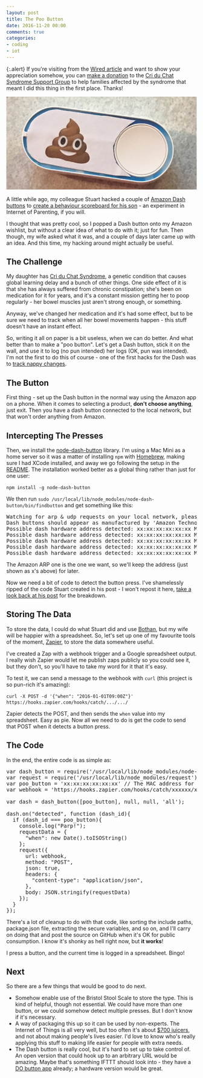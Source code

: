 ```yaml
---
layout: post
title: The Poo Button
date: 2016-11-20 00:00
comments: true
categories:
- coding
- iot
---
```


{:.alert}
If you're visiting from the [Wired article](http://www.wired.co.uk/article/amazon-dash-hack-poo-button-internet-of-things) and want to show your appreciation somehow, you can [make a donation](https://www.justgiving.com/4w350m3/donation/direct/charity/99993#MessageAndAmount) to the [Cri du Chat Syndrome Support Group](http://criduchat.org.uk) to help families affected by the syndrome that meant I did this thing in the first place. Thanks!

<img src='/images/poobutton.jpg' alt='The Poo Button'/>

A little while ago, my colleague Stuart hacked a couple of [Amazon Dash buttons](https://www.amazon.co.uk/b?ie=UTF8&node=10833773031) to [create a behaviour scoreboard for his son](https://hackernoon.com/quantified-boy-726e9558594f#.dj7xkh8ra) - an experiment in Internet of Parenting, if you will.

I thought that was pretty cool, so I popped a Dash button onto my Amazon wishlist, but without a clear idea of what to do with it; just for fun. Then though, my wife asked what it was, and a couple of days later came up with an idea. And this time, my hacking around might actually be useful.

## The Challenge

My daughter has [Cri du Chat Syndrome](http://criduchat.org.uk), a genetic condition that causes global learning delay and a bunch of other things. One side effect of it is that she has always suffered from chronic constipation; she's been on medication for it for years, and it's a constant mission getting her to poop regularly - her bowel muscles just aren't strong enough, or something.

Anyway, we've changed her medication and it's had some effect, but to be sure we need to track when all her bowel movements happen - this stuff doesn't have an instant effect.

So, writing it all on paper is a bit useless, when we can do better. And what better than to make a "poo button". Let's get a Dash button, stick it on the wall, and use it to log (no pun intended) her logs (OK, pun was intended). I'm not the first to do this of course - one of the first hacks for the Dash was to [track nappy changes](https://medium.com/@edwardbenson/how-i-hacked-amazon-s-5-wifi-button-to-track-baby-data-794214b0bdd8#.n2rjvlxmm).

## The Button

First thing - set up the Dash button in the normal way using the Amazon app on a phone. When it comes to selecting a product, **don't choose anything**, just exit. Then you have a dash button connected to the local network, but that won't order anything from Amazon.

## Intercepting The Presses

Then, we install the [node-dash-button](https://github.com/hortinstein/node-dash-button) library. I'm using a Mac Mini as a home server so it was a matter of installing `npm` with [Homebrew](http://brew.sh/), making sure I had XCode installed, and away we go following the setup in the [README](https://github.com/hortinstein/node-dash-button/blob/master/README.md). The installation worked better as a global thing rather than just for one user:

```
npm install -g node-dash-button
```

We then run `sudo /usr/local/lib/node_modules/node-dash-button/bin/findbutton` and get something like this:

<pre>
Watching for arp & udp requests on your local network, please try to press your dash now
Dash buttons should appear as manufactured by 'Amazon Technologies Inc.'
Possible dash hardware address detected: xx:xx:xx:xx:xx:xx Manufacturer: Microchip Technology Inc. Protocol: arp
Possible dash hardware address detected: xx:xx:xx:xx:xx:xx Manufacturer: Amazon Technologies Inc. Protocol: udp
Possible dash hardware address detected: xx:xx:xx:xx:xx:xx Manufacturer: Apple Protocol: arp
Possible dash hardware address detected: xx:xx:xx:xx:xx:xx Manufacturer: Amazon Technologies Inc. Protocol: arp
Possible dash hardware address detected: xx:xx:xx:xx:xx:xx Manufacturer: Microchip Technology Inc. Protocol: arp
</pre>

The Amazon ARP one is the one we want, so we'll keep the address (just shown as x's above) for later.

Now we need a bit of code to detect the button press. I've shamelessly ripped of the code Stuart created in his post - I won't repost it here, [take a look back at his post](https://hackernoon.com/quantified-boy-726e9558594f#.dj7xkh8ra) for the breakdown.

## Storing The Data

To store the data, I could do what Stuart did and use [Bothan](https://bothan.io), but my wife will be happier with a spreadsheet. So, let's set up one of my favourite tools of the moment, [Zapier](https://zapier.com), to store the data somewhere useful.

I've created a Zap with a webhook trigger and a Google spreadsheet output. I really wish Zapier would let me publish zaps publicly so you could see it, but they don't, so you'll have to take my word for it that it's easy.

To test it, we can send a message to the webhook with `curl` (this project is so pun-rich it's amazing):

```
curl -X POST -d '{"when": "2016-01-01T09:00Z"}' https://hooks.zapier.com/hooks/catch/.../.../
```

Zapier detects the POST, and then sends the `when` value into my spreadsheet. Easy as pie. Now all we need to do is get the code to send that POST when it detects a button press.

## The Code

In the end, the entire code is as simple as:

<pre>
var dash_button = require('/usr/local/lib/node_modules/node-dash-button');
var request = require('/usr/local/lib/node_modules/request');
var poo_button = 'xx:xx:xx:xx:xx:xx' // The MAC address for the button goes here
var webhook = 'https://hooks.zapier.com/hooks/catch/xxxxxx/xxxxxx/';

var dash = dash_button([poo_button], null, null, 'all');

dash.on("detected", function (dash_id){
  if (dash_id === poo_button){
    console.log("Parp!");
    requestData = {
      "when": new Date().toISOString()
    };
    request({
      url: webhook,
      method: "POST",
      json: true,
      headers: {
        "content-type": "application/json",
      },
      body: JSON.stringify(requestData)
    });
  }
});
</pre>

There's a lot of cleanup to do with that code, like sorting the include paths, package.json file, extracting the secure variables, and so on, and I'll carry on doing that and post the source on GitHub when it's OK for public consumption. I know it's shonky as hell right now, but **it works**!

I press a button, and the current time is logged in a spreadsheet. Bingo!

## Next

So there are a few things that would be good to do next.

* Somehow enable use of the Bristol Stool Scale to store the type. This is kind of helpful, though not essential. We could have more than one button, or we could somehow detect multiple presses. But I don't know if it's necessary.
* A way of packaging this up so it can be used by non-experts. The Internet of Things is all very well, but too often it's about [$700 juicers](https://www.juicero.com/), and not about making people's lives easier. I'd love to know who's really applying this stuff to making life easier for people with extra needs.
* The Dash button is really cool, but it's hard to set up to take control of. An open version that could hook up to an arbitrary URL would be amazing. Maybe that's something IFTTT should look into - they have a [DO button app](https://ifttt.com/products/do/button) already; a hardware version would be great.

